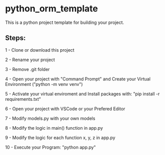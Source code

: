 # python_orm_template
This is a python project template for building your project.


## Steps:

1 - Clone or download this project

2 - Rename your project

3 - Remove .git folder

4 - Open your project with "Command Prompt" and Create your Virtual Environment ("python -m venv venv")

5 - Activate your virtual enviroment and Install packages with: "pip install -r requirements.txt"

6 - Open your project with VSCode or your Prefered Editor

7 - Modify models.py with your own models

8 - Modify the logic in main() function in app.py

9 - Modify the logic for each function x, y, z in app.py

10 - Execute your Program: "python app.py"



